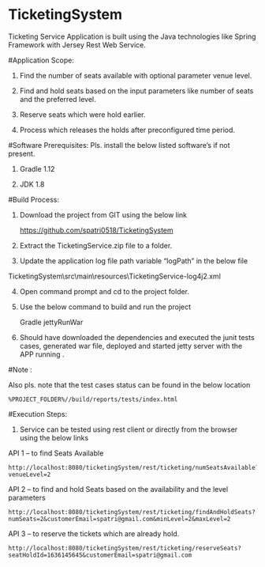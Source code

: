 # TicketingSystem
Ticketing Service Application is built using the Java technologies like Spring Framework with Jersey Rest Web Service.

#Application Scope:

1)	Find the number of seats available with optional parameter venue level.

2)	Find and hold seats based on the input parameters like number of seats and the preferred level.

3)	Reserve seats which were hold earlier.

4)	Process which releases the holds after preconfigured time period.

#Software Prerequisites:
Pls. install the below listed software’s if not present.

1)	Gradle 1.12

2)	JDK 1.8

#Build Process: 
1)	Download the project from GIT using the below link

       https://github.com/spatri0518/TicketingSystem

2)	Extract the TicketingService.zip file to a folder.

3)	Update the application log file path variable “logPath” in the below file 

TicketingSystem\src\main\resources\TicketingService-log4j2.xml

4)	Open command prompt and cd to the project folder.

5)	Use the below command to build and run the project

     Gradle jettyRunWar

6)	Should have downloaded the dependencies and executed the junit tests cases, generated war file, 
deployed and started jetty server with the APP running .
 
#Note :

Also pls. note that the test cases status can be found in the below location

    %PROJECT_FOLDER%//build/reports/tests/index.html
 
#Execution Steps:
1)	Service can be tested using rest client or directly from the browser using the below links 

  API 1 – to find Seats Available

    http://localhost:8080/ticketingSystem/rest/ticketing/numSeatsAvailable?venueLevel=2

  API 2 – to find and hold Seats based on the availability and the level parameters

    http://localhost:8080/ticketingSystem/rest/ticketing/findAndHoldSeats?numSeats=2&customerEmail=spatri@gmail.com&minLevel=2&maxLevel=2

  API 3 – to reserve the tickets which are already hold.

    http://localhost:8080/ticketingSystem/rest/ticketing/reserveSeats?seatHoldId=1636145645&customerEmail=spatri@gmail.com

 


 

